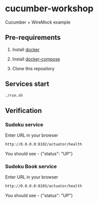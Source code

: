 # cucumber-workshop

Cucumber + WireMock example

## Pre-requirements

1. Install [docker](https://docs.docker.com/docker-for-mac/install/)

2. Install [docker-compose](https://github.com/Yelp/docker-compose/blob/master/docs/install.md)

3. Clone this repository

## Services start

```bash
./run.sh
```

## Verification

### Sudoku service

Enter URL in your browser
```bash
http://0.0.0.0:8102/actuator/health
```
You should see - {"status": "UP"}

### Sudoku Book service

Enter URL in your browser
```bash
http://0.0.0.0:8103/actuator/health
```
You should see - {"status": "UP"}

